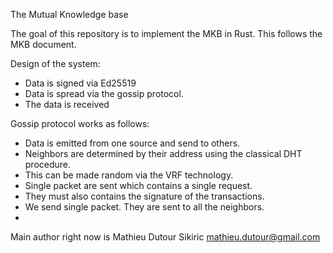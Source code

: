 The Mutual Knowledge base

The goal of this repository is to implement the MKB in Rust.
This follows the MKB document.


Design of the system:
* Data is signed via Ed25519
* Data is spread via the gossip protocol.
* The data is received 



Gossip protocol works as follows:
* Data is emitted from one source and send to others.
* Neighbors are determined by their address using the classical DHT procedure.
* This can be made random via the VRF technology.
* Single packet are sent which contains a single request.
* They must also contains the signature of the transactions.
* We send single packet. They are sent to all the neighbors.
* 





Main author right now is Mathieu Dutour Sikiric <mathieu.dutour@gmail.com>
